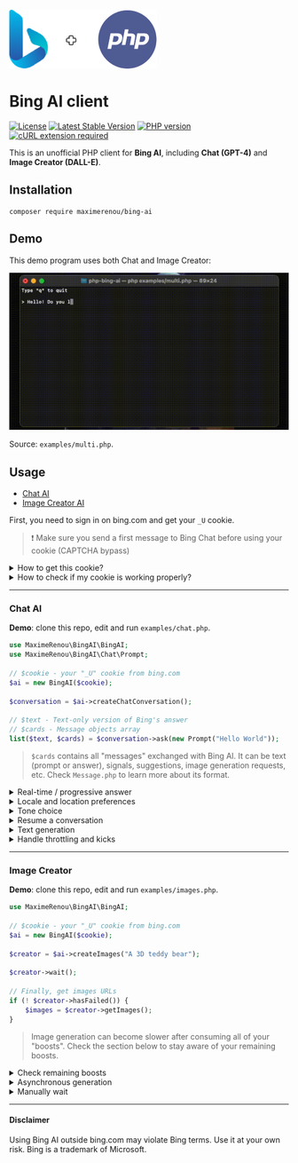 ![Bing + PHP](logo.png)

# Bing AI client

[![License](https://img.shields.io/github/license/mashape/apistatus.svg)](https://opensource.org/licenses/MIT)
[![Latest Stable Version](https://img.shields.io/github/v/release/maximerenou/php-bing-ai)](https://packagist.org/packages/maximerenou/bing-ai)
[![PHP version](https://img.shields.io/packagist/dependency-v/maximerenou/bing-ai/php)](https://packagist.org/packages/maximerenou/bing-ai)
[![cURL extension required](https://img.shields.io/packagist/dependency-v/maximerenou/bing-ai/ext-curl)](https://packagist.org/packages/maximerenou/bing-ai)

This is an unofficial PHP client for **Bing AI**, including **Chat (GPT-4)** and **Image Creator (DALL-E)**.

## Installation

    composer require maximerenou/bing-ai

## Demo

This demo program uses both Chat and Image Creator:

![Demo](examples/demo.gif)

Source: `examples/multi.php`.

## Usage

- [Chat AI](#chat-ai)
- [Image Creator AI](#image-creator)

First, you need to sign in on bing.com and get your `_U` cookie.

> ❗ Make sure you send a first message to Bing Chat before using your cookie (CAPTCHA bypass)

<details>
  <summary>How to get this cookie?</summary>

1. Navigate to bing.com
2. Sign in using your Microsoft account
3. Back on bing.com, go to Bing Chat page and send a message (CAPTCHA verification occurs sometimes)
4. Then, right-click and select "Inspect" - the browser console appears
4. Go to "Application" tab
5. Select "Cookies" > "https://www.bing.com" in the sidebar
6. Search for "_U" cookie
7. Copy its content

</details> 

<details>
  <summary>How to check if my cookie is working properly?</summary>

```php
use MaximeRenou\BingAI\BingAI;

// $cookie - your "_U" cookie from bing.com
$ai = new BingAI($cookie);
$valid = $ai->checkCookie();
```

</details>

---------------------------------------

### Chat AI

**Demo**: clone this repo, edit and run `examples/chat.php`.

```php
use MaximeRenou\BingAI\BingAI;
use MaximeRenou\BingAI\Chat\Prompt;

// $cookie - your "_U" cookie from bing.com
$ai = new BingAI($cookie);

$conversation = $ai->createChatConversation();

// $text - Text-only version of Bing's answer
// $cards - Message objects array
list($text, $cards) = $conversation->ask(new Prompt("Hello World"));
```

> `$cards` contains all "messages" exchanged with Bing AI. It can be text (prompt or answer), signals, suggestions, image generation requests, etc. Check `Message.php` to learn more 
about its format.

<details>
  <summary>Real-time / progressive answer</summary>

You may pass a function as second argument to get real-time progression:

```php
// $text - Incomplete text version
// $cards - Incomplete messages fleet
list($final_text, $final_cards) = $conversation->ask($prompt, function ($text, $cards) {
    echo $text;
});
```

</details> 

<details>
  <summary>Locale and location preferences</summary>

```php
$conversation = $ai->createChatConversation()
    ->withLocation($latitude, $longitude, $radius) // Optional
    ->withPreferences('fr-FR', 'fr-FR', 'FR'); // Optional
```

</details> 

<details>
  <summary>Tone choice</summary>

```php
use MaximeRenou\BingAI\Chat\Tone;

$conversation = $ai->createChatConversation()
    ->withTone(Tone::Creative); // Optional

// Choices:
// Tone::Balanced (default)
// Tone::Creative
// Tone::Precise
```

</details> 

<details>
  <summary>Resume a conversation</summary>  

If you want to resume a previous conversation, you can retrieve its identifiers:

```php
// Get current identifiers
$identifiers = $conversation->getIdentifiers();

// ...
// Resume conversation with $identifiers parameter, and number of previous questions asked
$conversation = $ai->resumeChatConversation($identifiers, 1);
```

</details> 

<details>
  <summary>Text generation</summary>

```php
$subject = "Internet memes";
$tone = 'funny';
$type = 'blog post';
$length = 'short';

$prompt = new Prompt("Please write a *$length* *$type* in a *$tone* style about `$subject`. Please wrap the $type in a markdown codeblock.");

$conversation->ask($prompt->withoutCache(), ...)
```

> To prevent answers like "I have already written \[...]", you can disable cache for your prompt with `withoutCache()`.

</details>

<details>
  <summary>Handle throttling  and kicks</summary>

Bing is limiting messages count per conversations. You can monitor it by calling `getRemainingMessages()` after every interaction.

```php
$remaining = $conversation->getRemainingMessages();

if ($remaining === 0) {
    // You reached the limit
}
```

After every interaction, you should also check if you have been kicked from the conversation:

```php
if ($conversation->kicked()) {
    // You have been kicked, you should start a new conversation
}
```

You may combine both checks with:

```php
if ($conversation->ended()) {
    // You reached the limit or have been kicked
}
```

</details>

---------------------------------------

### Image Creator

**Demo**: clone this repo, edit and run `examples/images.php`.

```php
use MaximeRenou\BingAI\BingAI;

// $cookie - your "_U" cookie from bing.com
$ai = new BingAI($cookie);

$creator = $ai->createImages("A 3D teddy bear");

$creator->wait();

// Finally, get images URLs
if (! $creator->hasFailed()) {
    $images = $creator->getImages();
}
```

> Image generation can become slower after consuming all of your "boosts". Check the section below to stay aware of your remaining boosts.

<details>
  <summary>Check remaining boosts</summary>

```php
$creator = $ai->getImageCreator();

$remaining_boosts = $creator->getRemainingBoosts();
```

</details>

<details>
  <summary>Asynchronous generation</summary>
You may quit after calling `createImages()` and check generation later using its ID:

```php
$prompt = "A 3D teddy bear";
$creator = $ai->createImages($prompt);
$generation_id = $creator->getGenerationId();

// ...

$creator = $ai->getImageCreator();
$creator->resume($generation_id, $prompt);
```

</details>

<details>
  <summary>Manually wait</summary>
Instead of calling `$creator->wait();` you can loop by yourself:

```php
do {
    sleep(1);
} while ($creator->isGenerating());
```

</details>

---------------------------------------

#### Disclaimer

Using Bing AI outside bing.com may violate Bing terms. Use it at your own risk.
Bing is a trademark of Microsoft.
